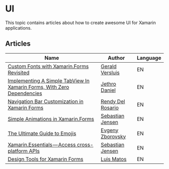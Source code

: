 # UI

This topic contains articles about how to create awesome UI for Xamarin applications.

## Articles

Name | Author | Language
---- | ------ | --------
[Custom Fonts with Xamarin.Forms Revisited](https://blog.verslu.is/xamarin/xamarin-forms-xamarin/custom-fonts-with-xamarin-forms-revisited/) | [Gerald Versluis](https://gerald.verslu.is/) | EN
[Implementing A Simple TabView In Xamarin Forms, With Zero Dependencies](https://dev.to/herocod3r/implementing-a-simple-tabview-in-xamarin-forms-with-zero-dependencies--dm5) | [ Jethro Daniel ](https://twitter.com/jethromain?s=17) | EN
[Navigation Bar Customization in Xamarin Forms](https://www.xamboy.com/2017/12/06/navigation-bar-customization-in-xamarin-forms/) | [Rendy Del Rosario](https://www.xamboy.com/) | EN
[Simple Animations in Xamarin.Forms](https://medium.com/medialesson/simple-animation-in-xamarin-forms-86f035142291) | [Sebastian Jensen](https://www.tsjdev-apps.de) | EN
[The Ultimate Guide to Emojis](https://smellyc0de.wordpress.com/2018/04/07/the-ultimate-guide-to-emojis/) | [Evgeny Zborovsky](https://smellyc0de.wordpress.com/about/) | EN
[Xamarin.Essentials — Access cross-platform APIs](https://medium.com/medialesson/xamarin-essentials-access-cross-platform-apis-easily-from-your-xamarin-forms-app-2a75de63b280) | [Sebastian Jensen](https://www.tsjdev-apps.de) | EN
[Design Tools for Xamarin Forms](https://luismts.com/blog/xamarin/design-tools-xamarin-forms/) | [Luis Matos](https://twitter.com/luismatosluna) | EN
